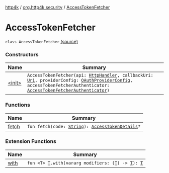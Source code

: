 [http4k](../../index.md) / [org.http4k.security](../index.md) / [AccessTokenFetcher](./index.md)

# AccessTokenFetcher

`class AccessTokenFetcher` [(source)](https://github.com/http4k/http4k/blob/master/http4k-security-oauth/src/main/kotlin/org/http4k/security/AccessTokenFetcher.kt#L15)

### Constructors

| Name | Summary |
|---|---|
| [&lt;init&gt;](-init-.md) | `AccessTokenFetcher(api: `[`HttpHandler`](../../org.http4k.core/-http-handler.md)`, callbackUri: `[`Uri`](../../org.http4k.core/-uri/index.md)`, providerConfig: `[`OAuthProviderConfig`](../-o-auth-provider-config/index.md)`, accessTokenFetcherAuthenticator: `[`AccessTokenFetcherAuthenticator`](../-access-token-fetcher-authenticator/index.md)`)` |

### Functions

| Name | Summary |
|---|---|
| [fetch](fetch.md) | `fun fetch(code: `[`String`](https://kotlinlang.org/api/latest/jvm/stdlib/kotlin/-string/index.html)`): `[`AccessTokenDetails`](../-access-token-details/index.md)`?` |

### Extension Functions

| Name | Summary |
|---|---|
| [with](../../org.http4k.core/with.md) | `fun <T> `[`T`](../../org.http4k.core/with.md#T)`.with(vararg modifiers: (`[`T`](../../org.http4k.core/with.md#T)`) -> `[`T`](../../org.http4k.core/with.md#T)`): `[`T`](../../org.http4k.core/with.md#T) |
